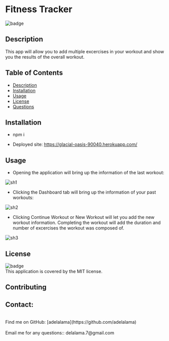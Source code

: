 
<h1>Fitness Tracker </h1>
  
![badge](https://img.shields.io/badge/license-MIT-brightgreen)<br />

## Description

This app will allow you to add multiple excercises in your workout and show you the results of the overall workout.

## Table of Contents

- [Description](#description)
- [Installation](#installation)
- [Usage](#usage)
- [License](#license)
- [Questions](#questions)

## Installation

* npm i

* Deployed site: https://glacial-oasis-90040.herokuapp.com/

## Usage
* Opening the application will bring up the information of the last workout:

![sh1](/Fitness-Tracker/assets/sh1.png)

* Clicking the Dashboard tab will bring up the information of your past workouts:

![sh2](/Fitness-Tracker/assets/sh2.png)

* Clicking Continue Workout or New Workout will let you add the new workout information. Completing the workout will add the duration and number of excercises the workout was composed of.

![sh3](/Fitness-Tracker/assets/sh3.png)


## License
![badge](https://img.shields.io/badge/license-MIT-brightgreen)
<br />
This application is covered by the MIT license. 
## Contributing

## Contact:
<br />
Find me on GitHub: [adelalama](https://github.com/adelalama)<br />
<br />
Email me for any questions:: delalama.7@gmail.com<br /><br />
    